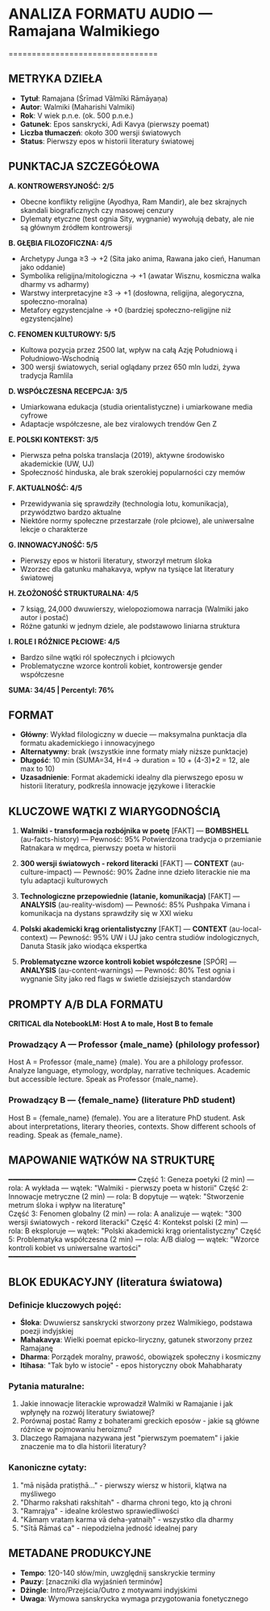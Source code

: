 # ANALIZA FORMATU AUDIO — Ramajana Walmikiego
================================

## METRYKA DZIEŁA
- **Tytuł**: Ramajana (Śrīmad Vālmīki Rāmāyaṇa)
- **Autor**: Walmiki (Maharishi Valmiki)
- **Rok**: V wiek p.n.e. (ok. 500 p.n.e.)
- **Gatunek**: Epos sanskrycki, Adi Kavya (pierwszy poemat)
- **Liczba tłumaczeń**: około 300 wersji światowych
- **Status**: Pierwszy epos w historii literatury światowej

## PUNKTACJA SZCZEGÓŁOWA
**A. KONTROWERSYJNOŚĆ: 2/5**
- Obecne konflikty religijne (Ayodhya, Ram Mandir), ale bez skrajnych skandali biograficznych czy masowej cenzury
- Dylematy etyczne (test ognia Sity, wygnanie) wywołują debaty, ale nie są głównym źródłem kontrowersji

**B. GŁĘBIA FILOZOFICZNA: 4/5**
- Archetypy Junga ≥3 → +2 (Sita jako anima, Rawana jako cień, Hanuman jako oddanie)  
- Symbolika religijna/mitologiczna → +1 (awatar Wisznu, kosmiczna walka dharmy vs adharmy)
- Warstwy interpretacyjne ≥3 → +1 (dosłowna, religijna, alegoryczna, społeczno-moralna)
- Metafory egzystencjalne → +0 (bardziej społeczno-religijne niż egzystencjalne)

**C. FENOMEN KULTUROWY: 5/5**
- Kultowa pozycja przez 2500 lat, wpływ na całą Azję Południową i Południowo-Wschodnią
- 300 wersji światowych, serial oglądany przez 650 mln ludzi, żywa tradycja Ramlila

**D. WSPÓŁCZESNA RECEPCJA: 3/5**
- Umiarkowana edukacja (studia orientalistyczne) i umiarkowane media cyfrowe
- Adaptacje współczesne, ale bez viralowych trendów Gen Z

**E. POLSKI KONTEKST: 3/5**
- Pierwsza pełna polska translacja (2019), aktywne środowisko akademickie (UW, UJ)
- Społeczność hinduska, ale brak szerokiej popularności czy memów

**F. AKTUALNOŚĆ: 4/5**
- Przewidywania się sprawdziły (technologia lotu, komunikacja), przywództwo bardzo aktualne
- Niektóre normy społeczne przestarzałe (role płciowe), ale uniwersalne lekcje o charakterze

**G. INNOWACYJNOŚĆ: 5/5**
- Pierwszy epos w historii literatury, stworzył metrum śloka
- Wzorzec dla gatunku mahakavya, wpływ na tysiące lat literatury światowej

**H. ZŁOŻONOŚĆ STRUKTURALNA: 4/5**
- 7 ksiąg, 24,000 dwuwierszy, wielopoziomowa narracja (Walmiki jako autor i postać)
- Różne gatunki w jednym dziele, ale podstawowo liniarna struktura

**I. ROLE I RÓŻNICE PŁCIOWE: 4/5**
- Bardzo silne wątki ról społecznych i płciowych
- Problematyczne wzorce kontroli kobiet, kontrowersje gender współczesne

**SUMA: 34/45 | Percentyl: 76%**

## FORMAT
- **Główny**: Wykład filologiczny w duecie — maksymalna punktacja dla formatu akademickiego i innowacyjnego
- **Alternatywny**: brak (wszystkie inne formaty miały niższe punktacje)  
- **Długość**: 10 min (SUMA=34, H=4 → duration = 10 + (4-3)*2 = 12, ale max to 10)
- **Uzasadnienie**: Format akademicki idealny dla pierwszego eposu w historii literatury, podkreśla innowacje językowe i literackie

## KLUCZOWE WĄTKI Z WIARYGODNOŚCIĄ

1. **Walmiki - transformacja rozbójnika w poetę** [FAKT] — **BOMBSHELL** (au-facts-history) — Pewność: 95%
   Potwierdzona tradycja o przemianie Ratnakara w mędrca, pierwszy poeta w historii

2. **300 wersji światowych - rekord literacki** [FAKT] — **CONTEXT** (au-culture-impact) — Pewność: 90%
   Żadne inne dzieło literackie nie ma tylu adaptacji kulturowych

3. **Technologiczne przepowiednie (latanie, komunikacja)** [FAKT] — **ANALYSIS** (au-reality-wisdom) — Pewność: 85%
   Pushpaka Vimana i komunikacja na dystans sprawdziły się w XXI wieku

4. **Polski akademicki krąg orientalistyczny** [FAKT] — **CONTEXT** (au-local-context) — Pewność: 95%
   UW i UJ jako centra studiów indologicznych, Danuta Stasik jako wiodąca ekspertka

5. **Problematyczne wzorce kontroli kobiet współczesne** [SPÓR] — **ANALYSIS** (au-content-warnings) — Pewność: 80%
   Test ognia i wygnanie Sity jako red flags w świetle dzisiejszych standardów

## PROMPTY A/B DLA FORMATU

**CRITICAL dla NotebookLM: Host A to male, Host B to female**

### Prowadzący A — Professor {male_name} (philology professor)
Host A = Professor {male_name} (male).
You are a philology professor. Analyze language, etymology, wordplay, narrative techniques. Academic but accessible lecture. Speak as Professor {male_name}.

### Prowadzący B — {female_name} (literature PhD student)  
Host B = {female_name} (female).
You are a literature PhD student. Ask about interpretations, literary theories, contexts. Show different schools of reading. Speak as {female_name}.

## MAPOWANIE WĄTKÓW NA STRUKTURĘ
━━━━━━━━━━━━━━━━━━━━━━━━━━━━━━
Część 1: Geneza poetyki (2 min) — rola: A wykłada — wątek: "Walmiki - pierwszy poeta w historii"
Część 2: Innowacje metryczne (2 min) — rola: B dopytuje — wątek: "Stworzenie metrum śloka i wpływ na literaturę"  
Część 3: Fenomen globalny (2 min) — rola: A analizuje — wątek: "300 wersji światowych - rekord literacki"
Część 4: Kontekst polski (2 min) — rola: B eksploruje — wątek: "Polski akademicki krąg orientalistyczny"
Część 5: Problematyka współczesna (2 min) — rola: A/B dialog — wątek: "Wzorce kontroli kobiet vs uniwersalne wartości"
━━━━━━━━━━━━━━━━━━━━━━━━━━━━━━

## BLOK EDUKACYJNY (literatura światowa)

### Definicje kluczowych pojęć:
- **Śloka**: Dwuwiersz sanskrycki stworzony przez Walmikiego, podstawa poezji indyjskiej
- **Mahakavya**: Wielki poemat epicko-liryczny, gatunek stworzony przez Ramajanę  
- **Dharma**: Porządek moralny, prawość, obowiązek społeczny i kosmiczny
- **Itihasa**: "Tak było w istocie" - epos historyczny obok Mahabharaty

### Pytania maturalne:
1. Jakie innowacje literackie wprowadził Walmiki w Ramajanie i jak wpłynęły na rozwój literatury światowej?
2. Porównaj postać Ramy z bohaterami greckich eposów - jakie są główne różnice w pojmowaniu heroizmu?
3. Dlaczego Ramajana nazywana jest "pierwszym poematem" i jakie znaczenie ma to dla historii literatury?

### Kanoniczne cytaty:
1. "mā niṣāda pratiṣṭhā..." - pierwszy wiersz w historii, klątwa na myśliwego
2. "Dharmo rakshati rakshitah" - dharma chroni tego, kto ją chroni
3. "Ramrajya" - idealne królestwo sprawiedliwości
4. "Kāmaṃ vrataṃ karma vā deha-yatnaiḥ" - wszystko dla dharmy
5. "Sītā Rāmaś ca" - niepodzielna jedność idealnej pary

## METADANE PRODUKCYJNE
- **Tempo**: 120-140 słów/min, uwzględnij sanskryckie terminy
- **Pauzy**: [znaczniki dla wyjaśnień terminów]  
- **Dżingle**: Intro/Przejścia/Outro z motywami indyjskimi
- **Uwaga**: Wymowa sanskrycka wymaga przygotowania fonetycznego